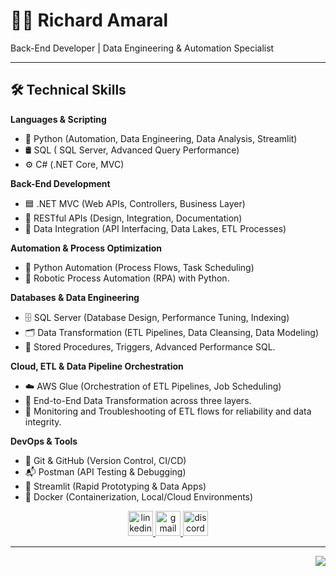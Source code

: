 # 👨‍💻 Richard Amaral

Back-End Developer | Data Engineering & Automation Specialist

---

## 🛠️ Technical Skills

**Languages & Scripting**
- 🐍 Python (Automation, Data Engineering, Data Analysis, Streamlit)
- 🛢️ SQL ( SQL Server, Advanced Query Performance)
- ⚙️ C# (.NET Core, MVC)

**Back-End Development**
- 🟦 .NET MVC (Web APIs, Controllers, Business Layer)
- 🔗 RESTful APIs (Design, Integration, Documentation)
- 🧩 Data Integration (API Interfacing, Data Lakes, ETL Processes)

**Automation & Process Optimization**
- 🤖 Python Automation (Process Flows, Task Scheduling)
- 🔄 Robotic Process Automation (RPA) with Python.

**Databases & Data Engineering**
- 🗄️ SQL Server (Database Design, Performance Tuning, Indexing)
- 🗂️ Data Transformation (ETL Pipelines, Data Cleansing, Data Modeling)
- 📑 Stored Procedures, Triggers, Advanced Performance SQL.

**Cloud, ETL & Data Pipeline Orchestration**
- ☁️ AWS Glue (Orchestration of ETL Pipelines, Job Scheduling)
- 🔄 End-to-End Data Transformation across three layers.
- 🔎 Monitoring and Troubleshooting of ETL flows for reliability and data integrity.

**DevOps & Tools**
- 🐙 Git & GitHub (Version Control, CI/CD)
- 📬 Postman (API Testing & Debugging)
- 🌟 Streamlit (Rapid Prototyping & Data Apps)
- 🐳 Docker (Containerization, Local/Cloud Environments)
  
<div align="center">
  <a href="https://www.linkedin.com/in/amaralrichard/" target="_blank">
    <img src="https://img.shields.io/static/v1?message=LinkedIn&logo=linkedin&label=&color=0077B5&logoColor=white&labelColor=&style=for-the-badge" height="40" alt="linkedin logo"  />
  </a>
  <a href="mailto:rickcreator156@gmail.com" target="_blank">
    <img src="https://img.shields.io/static/v1?message=Gmail&logo=gmail&label=&color=D14836&logoColor=white&labelColor=&style=for-the-badge" height="40" alt="gmail logo"  />
  </a>
  <a href="https://discordapp.com/users/901463690434445342" target="_blank">
    <img src="https://img.shields.io/static/v1?message=Discord&logo=discord&label=&color=7289DA&logoColor=white&labelColor=&style=for-the-badge" height="40" alt="discord logo"  />
  </a>
</div>

---

<img align="right" src="https://profile-counter.glitch.me/richardamaral/count.svg?" />
